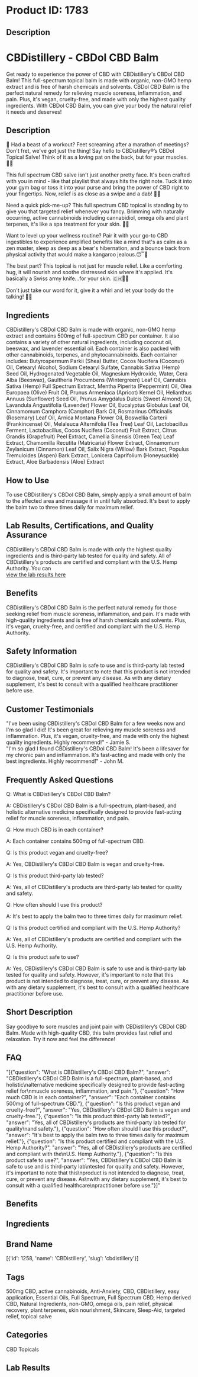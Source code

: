 # Product ID: 1783
## Description
<h1>CBDistillery - CBDol CBD Balm</h1>
<p>Get ready to experience the power of CBD with CBDistillery's CBDol CBD Balm! This full-spectrum topical balm is made with organic, non-GMO hemp extract and is free of harsh chemicals and solvents. CBDol CBD Balm is the perfect natural remedy for relieving muscle soreness, inflammation, and pain. Plus, it's vegan, cruelty-free, and made with only the highest quality ingredients. With CBDol CBD Balm, you can give your body the natural relief it needs and deserves!</p>
<h2>Description</h2>
<p>💪 Had a beast of a workout? Feet screaming after a marathon of meetings? Don't fret, we've got just the thing! Say hello to CBDistillery®’s CBDol Topical Salve! Think of it as a loving pat on the back, but for your muscles. 🤗🌱</p>
<p>This full spectrum CBD salve isn't just another pretty face. It's been crafted with you in mind - like that playlist that always hits the right note. Tuck it into your gym bag or toss it into your purse and bring the power of CBD right to your fingertips. Now, relief is as close as a swipe and a dab! 💼👝</p>
<p>Need a quick pick-me-up? This full spectrum CBD topical is standing by to give you that targeted relief whenever you fancy. Brimming with naturally occurring, active cannabinoids including cannabidiol, omega oils and plant terpenes, it's like a spa treatment for your skin. 🌿🍃</p>
<p>Want to level up your wellness routine? Pair it with your go-to CBD ingestibles to experience amplified benefits like a mind that's as calm as a zen master, sleep as deep as a bear's hibernation, and a bounce back from physical activity that would make a kangaroo jealous.😴🦘</p>
<p>The best part? This topical is not just for muscle relief. Like a comforting hug, it will nourish and soothe distressed skin where it's applied. It's basically a Swiss army knife...for your skin. 🇨🇭🔪🎈</p>
<p>Don't just take our word for it, give it a whirl and let your body do the talking! 🎉🥳</p>
<h2>Ingredients</h2>
<p>CBDistillery's CBDol CBD Balm is made with organic, non-GMO hemp extract and contains 500mg of full-spectrum CBD per container. It also contains a variety of other natural ingredients, including coconut oil, beeswax, and lavender essential oil. Each container is also packed with other cannabinoids, terpenes, and phytocannabinoids. Each container includes: Butyrospermum Parkii (Shea) Butter, Cocos Nucifera (Coconut) Oil, Cetearyl Alcohol, Sodium Cetearyl Sulfate, Cannabis Sativa (Hemp) Seed Oil, Hydrogenated Vegetable Oil, Magnesium Hydroxide, Water, Cera Alba (Beeswax), Gaultheria Procumbens (Wintergreen) Leaf Oil, Cannabis Sativa (Hemp) Full Spectrum Extract, Mentha Piperita (Peppermint) Oil, Olea Europaea (Olive) Fruit Oil, Prunus Armeniaca (Apricot) Kernel Oil, Helianthus Annuus (Sunflower) Seed Oil, Prunus Amygdalus Dulcis (Sweet Almond) Oil, Lavandula Angustifolia (Lavender) Flower Oil, Eucalyptus Globulus Leaf Oil, Cinnamomum Camphora (Camphor) Bark Oil, Rosmarinus Officinalis (Rosemary) Leaf Oil, Arnica Montana Flower Oil, Boswellia Carterii (Frankincense) Oil, Melaleuca Alternifolia (Tea Tree) Leaf Oil, Lactobacillus Ferment, Lactobacillus, Cocos Nucifera (Coconut) Fruit Extract, Citrus Grandis (Grapefruit) Peel Extract, Camellia Sinensis (Green Tea) Leaf Extract, Chamomilla Recutita (Matricaria) Flower Extract, Cinnamomum Zeylanicum (Cinnamon) Leaf Oil, Salix Nigra (Willow) Bark Extract, Populus Tremuloides (Aspen) Bark Extract, Lonicera Caprifolium (Honeysuckle) Extract, Aloe Barbadensis (Aloe) Extract</p>
<h2>How to Use</h2>
<p>To use CBDistillery's CBDol CBD Balm, simply apply a small amount of balm to the affected area and massage it in until fully absorbed. It's best to apply the balm two to three times daily for maximum relief.</p>
<h2>Lab Results, Certifications, and Quality Assurance</h2>
<p>CBDistillery's CBDol CBD Balm is made with only the highest quality ingredients and is third-party lab tested for quality and safety. All of CBDistillery's products are certified and compliant with the U.S. Hemp Authority. You can<br />
<a href="https://www.thecbdistillery.com/product/500mg-cbd-salve-topical-cbdol/#view-lab-results">view the lab results here</a></p>
<h2>Benefits</h2>
<p>CBDistillery's CBDol CBD Balm is the perfect natural remedy for those seeking relief from muscle soreness, inflammation, and pain. It's made with high-quality ingredients and is free of harsh chemicals and solvents. Plus, it's vegan, cruelty-free, and certified and compliant with the U.S. Hemp Authority.</p>
<h2>Safety Information</h2>
<p>CBDistillery's CBDol CBD Balm is safe to use and is third-party lab tested for quality and safety. It's important to note that this product is not intended to diagnose, treat, cure, or prevent any disease. As with any dietary supplement, it's best to consult with a qualified healthcare practitioner before use.</p>
<h2>Customer Testimonials</h2>
<p>"I've been using CBDistillery's CBDol CBD Balm for a few weeks now and I'm so glad I did! It's been great for relieving my muscle soreness and inflammation. Plus, it's vegan, cruelty-free, and made with only the highest quality ingredients. Highly recommend!" - Jamie S.<br />
"I'm so glad I found CBDistillery's CBDol CBD Balm! It's been a lifesaver for my chronic pain and inflammation. It's fast-acting and made with only the best ingredients. Highly recommend!" - John M.</p>
<h2>Frequently Asked Questions</h2>
<p>Q: What is CBDistillery's CBDol CBD Balm?</p>
<p>A: CBDistillery's CBDol CBD Balm is a full-spectrum, plant-based, and holistic alternative medicine specifically designed to provide fast-acting relief for muscle soreness, inflammation, and pain.</p>
<p>Q: How much CBD is in each container?</p>
<p>A: Each container contains 500mg of full-spectrum CBD.</p>
<p>Q: Is this product vegan and cruelty-free?</p>
<p>A: Yes, CBDistillery's CBDol CBD Balm is vegan and cruelty-free.</p>
<p>Q: Is this product third-party lab tested?</p>
<p>A: Yes, all of CBDistillery's products are third-party lab tested for quality and safety.</p>
<p>Q: How often should I use this product?</p>
<p>A: It's best to apply the balm two to three times daily for maximum relief.</p>
<p>Q: Is this product certified and compliant with the U.S. Hemp Authority?</p>
<p>A: Yes, all of CBDistillery's products are certified and compliant with the U.S. Hemp Authority.</p>
<p>Q: Is this product safe to use?</p>
<p>A: Yes, CBDistillery's CBDol CBD Balm is safe to use and is third-party lab tested for quality and safety. However, it's important to note that this product is not intended to diagnose, treat, cure, or prevent any disease. As with any dietary supplement, it's best to consult with a qualified healthcare practitioner before use.</p>

## Short Description
<p>Say goodbye to sore muscles and joint pain with CBDistillery&#8217;s CBDol CBD Balm. Made with high-quality CBD, this balm provides fast relief and relaxation. Try it now and feel the difference!</p>

## FAQ
"[{\"question\": \"What is CBDistillery's CBDol CBD Balm?\", \"answer\": \"CBDistillery's CBDol CBD Balm is a full-spectrum, plant-based, and holistic\\nalternative medicine specifically designed to provide fast-acting relief for\\nmuscle soreness, inflammation, and pain.\"}, {\"question\": \"How much CBD is in each container?\", \"answer\": \"Each container contains 500mg of full-spectrum CBD.\"}, {\"question\": \"Is this product vegan and cruelty-free?\", \"answer\": \"Yes, CBDistillery's CBDol CBD Balm is vegan and cruelty-free.\"}, {\"question\": \"Is this product third-party lab tested?\", \"answer\": \"Yes, all of CBDistillery's products are third-party lab tested for quality\\nand safety.\"}, {\"question\": \"How often should I use this product?\", \"answer\": \"It's best to apply the balm two to three times daily for maximum relief.\"}, {\"question\": \"Is this product certified and compliant with the U.S. Hemp Authority?\", \"answer\": \"Yes, all of CBDistillery's products are certified and compliant with the\\nU.S. Hemp Authority.\"}, {\"question\": \"Is this product safe to use?\", \"answer\": \"Yes, CBDistillery's CBDol CBD Balm is safe to use and is third-party lab\\ntested for quality and safety. However, it's important to note that this\\nproduct is not intended to diagnose, treat, cure, or prevent any disease. As\\nwith any dietary supplement, it's best to consult with a qualified healthcare\\npractitioner before use.\"}]"
## Benefits

## Ingredients

## Brand Name
[{'id': 1258, 'name': 'CBDistillery', 'slug': 'cbdistillery'}]
## Tags
500mg CBD, active cannabinoids, Anti-Anxiety, CBD, CBDistillery, easy application, Essential Oils, Full Spectrum, Full Spectrum CBD, Hemp derived CBD, Natural Ingredients, non-GMO, omega oils, pain relief, physical recovery, plant terpenes, skin nourishment, Skincare, Sleep-Aid, targeted relief, topical salve
## Categories
CBD Topicals
## Lab Results

